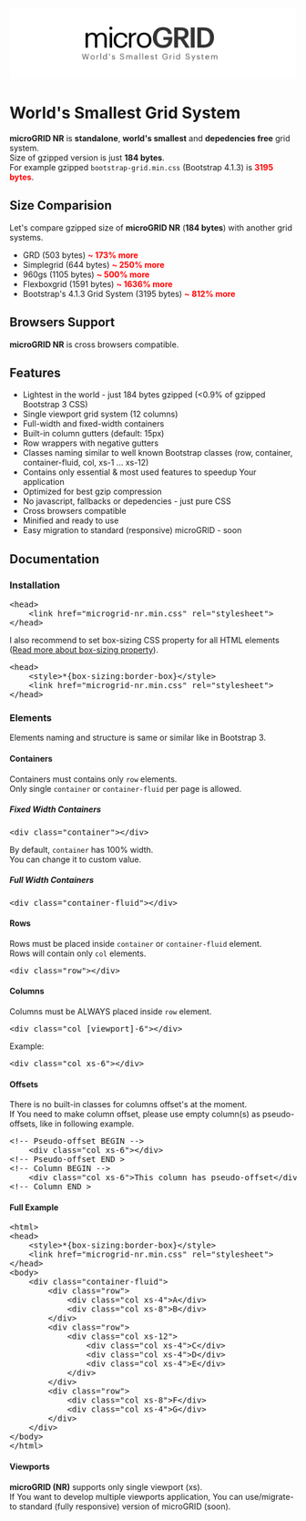 <center><img src="logo.png"></center>

# World's Smallest Grid System

<b>microGRID NR</b> is <b style="font-sizex: 16px;">standalone</b>, <b style="font-sizex: 16px;">world's smallest</b> and <b style="font-sizex: 16px;">depedencies free</b> grid system.<br>
Size of gzipped version is just <b style="font-sizex: 20px;">184 bytes</b>.<br>
For example gzipped <code>bootstrap-grid.min.css</code> (Bootstrap 4.1.3) is <span style="color:red;"><b>3195 bytes</b></span>.

## Size Comparision
Let's compare gzipped size of <b>microGRID NR</b> (<b>184 bytes</b>) with another grid systems.

- GRD (503 bytes) <b style="color:red; font-sizex:18px;">~ 173% more</b>
- Simplegrid (644 bytes) <b style="color:red; font-sizex:18px;">~ 250% more</b>
- 960gs (1105 bytes) <b style="color:red; font-sizex:18px;">~ 500% more</b>
- Flexboxgrid (1591 bytes) <b style="color:red; font-sizex:18px;">~ 1636% more</b>
- Bootstrap's 4.1.3 Grid System (3195 bytes) <b style="color:red; font-sizex:18px;">~ 812% more</b>

## Browsers Support
<b>microGRID NR</b> is cross browsers compatible.

## Features
- Lightest in the world - just 184 bytes gzipped (&lt;0.9% of gzipped Bootstrap 3 CSS)
- Single viewport grid system (12 columns)
- Full-width and fixed-width containers
- Built-in column gutters (default: 15px)
- Row wrappers with negative gutters
- Classes naming similar to well known Bootstrap classes (row, container, container-fluid, col, xs-1 ... xs-12)
- Contains only essential & most used features to speedup Your application
- Optimized for best gzip compression
- No javascript, fallbacks or depedencies - just pure CSS
- Cross browsers compatible
- Minified and ready to use
- Easy migration to standard (responsive) microGRID - soon

## Documentation
### Installation
<pre>
&lt;head&gt;
	&lt;link href="microgrid-nr.min.css" rel="stylesheet"&gt;
&lt;/head&gt;
</pre>

I also recommend to set box-sizing CSS property for all HTML elements (<a href="https://developer.mozilla.org/en-US/docs/Web/CSS/box-sizing" target="_BLANK">Read more about box-sizing property</a>).
<pre>
&lt;head&gt;
	&lt;style&gt;*{box-sizing:border-box}&lt;/style&gt;
	&lt;link href="microgrid-nr.min.css" rel="stylesheet"&gt;
&lt;/head&gt;
</pre>

### Elements
Elements naming and structure is same or similar like in Bootstrap 3.

#### Containers
Containers must contains only <code>row</code> elements.<br>
Only single <code>container</code> or <code>container-fluid</code> per page is allowed.

##### Fixed Width Containers
<pre>
&lt;div class="container"&gt;&lt;/div&gt;
</pre>
By default, <code>container</code> has 100% width.<br>
You can change it to custom value.

##### Full Width Containers
<pre>
&lt;div class="container-fluid"&gt;&lt;/div&gt;
</pre>

#### Rows
Rows must be placed inside <code>container</code> or <code>container-fluid</code> element.<br>
Rows will contain only <code>col</code> elements.
<pre>
&lt;div class="row"&gt;&lt;/div&gt;
</pre>

#### Columns
Columns must be ALWAYS placed inside <code>row</code> element.
<pre>
&lt;div class="col [viewport]-6"&gt;&lt;/div&gt;
</pre>
Example:<br>
<pre>
&lt;div class="col xs-6"&gt;&lt;/div&gt;
</pre>

#### Offsets
There is no built-in classes for columns offset's at the moment.<br>
If You need to make column offset, please use empty column(s) as pseudo-offsets, like in following example.
<pre>
&lt;!-- Pseudo-offset BEGIN --&gt;
	&lt;div class="col xs-6"&gt;&lt;/div&gt;
&lt;!-- Pseudo-offset END &gt;
&lt;!-- Column BEGIN --&gt;
	&lt;div class="col xs-6"&gt;This column has pseudo-offset&lt;/div&gt;
&lt;!-- Column END &gt;
</pre>

#### Full Example
<pre>
&lt;html&gt;
&lt;head&gt;
	&lt;style&gt;*{box-sizing:border-box}&lt;/style&gt;
	&lt;link href="microgrid-nr.min.css" rel="stylesheet"&gt;
&lt;/head&gt;
&lt;body&gt;
	&lt;div class="container-fluid"&gt;
    	&lt;div class="row"&gt;
    		&lt;div class="col xs-4"&gt;A&lt;/div&gt;
    		&lt;div class="col xs-8"&gt;B&lt;/div&gt;
  		&lt;/div&gt;
    	&lt;div class="row"&gt;
    		&lt;div class="col xs-12"&gt;
    			&lt;div class="col xs-4"&gt;C&lt;/div&gt;
    			&lt;div class="col xs-4"&gt;D&lt;/div&gt;
       			&lt;div class="col xs-4"&gt;E&lt;/div&gt;
            &lt;/div&gt;
  		&lt;/div&gt;
     	&lt;div class="row"&gt;
    		&lt;div class="col xs-8"&gt;F&lt;/div&gt;
    		&lt;div class="col xs-4"&gt;G&lt;/div&gt;
  		&lt;/div&gt;
	&lt;/div&gt;
&lt;/body&gt;
&lt;/html&gt;
</pre>

#### Viewports
<b>microGRID (NR)</b> supports only single viewport (xs).<br>
If You want to develop multiple viewports application, You can use/migrate-to standard (fully responsive) version of microGRID (soon).
